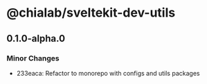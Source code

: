 # @chialab/sveltekit-dev-utils

## 0.1.0-alpha.0

### Minor Changes

- 233eaca: Refactor to monorepo with configs and utils packages
